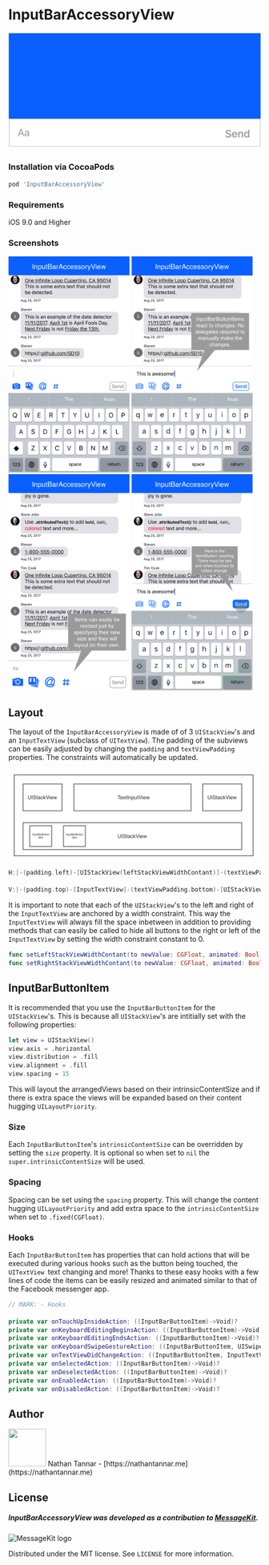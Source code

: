 # InputBarAccessoryView
<img src="./Assets/Banner.png">

### Installation via CocoaPods

```ruby
pod 'InputBarAccessoryView'
```

### Requirements

iOS 9.0 and Higher

### Screenshots

<img src="./Assets/ScreenshotA.png" width="242" height="432"> <img src="./Assets/ScreenshotB.png" width="242" height="432"> <img src="./Assets/ScreenshotC.png" width="242" height="432"> <img src="./Assets/ScreenshotD.png" width="242" height="432">

## Layout

The layout of the `InputBarAccessoryView` is made of of 3 `UIStackView`'s and an `InputTextView` (subclass of `UITextView`). The padding of the subviews can be easily adjusted by changing the `padding` and `textViewPadding` properties. The constraints will automatically be updated.

<img src="./Assets/Layout.png">

```swift
H:|-(padding.left)-[UIStackView(leftStackViewWidthContant)]-(textViewPadding.left)-[InputTextView]-(textViewPadding.right)-[UIStackView(rightStackViewWidthContant)]-(padding.right)-|

V:|-(padding.top)-[InputTextView]-(textViewPadding.bottom)-[UIStackView]-(padding.bottom)-|
```

It is important to note that each of the `UIStackView`'s to the left and right of the `InputTextView` are anchored by a width constraint. This way the `InputTextView` will always fill the space inbetween in addition to providing methods that can easily be called to hide all buttons to the right or left of the `InputTextView` by setting the width constraint constant to 0.

```swift
func setLeftStackViewWidthContant(to newValue: CGFloat, animated: Bool)
func setRightStackViewWidthContant(to newValue: CGFloat, animated: Bool)
```

## InputBarButtonItem

It is recommended that you use the `InputBarButtonItem` for the `UIStackView`'s. This is because all `UIStackView`'s are intitially set with the following properties:

```swift
let view = UIStackView()
view.axis = .horizontal
view.distribution = .fill
view.alignment = .fill
view.spacing = 15
```

This will layout the arrangedViews based on their intrinsicContentSize and if there is extra space the views will be expanded based on their content hugging `UILayoutPriority`.

### Size

Each `InputBarButtonItem`'s `intrinsicContentSize` can be overridden by setting the `size` property. It is optional so when set to `nil` the `super.intrinsicContentSize` will be used. 

### Spacing

Spacing can be set using the `spacing` property. This will change the content hugging `UILayoutPriority` and add extra space to the `intrinsicContentSize` when set to `.fixed(CGFloat)`.


### Hooks

Each `InputBarButtonItem` has properties that can hold actions that will be executed during various hooks such as the button being touched, the `UITextView `text changing and more! Thanks to these easy hooks with a few lines of code the items can be easily resized and animated similar to that of the Facebook messenger app.

```swift
// MARK: - Hooks
    
private var onTouchUpInsideAction: ((InputBarButtonItem)->Void)?
private var onKeyboardEditingBeginsAction: ((InputBarButtonItem)->Void)?
private var onKeyboardEditingEndsAction: ((InputBarButtonItem)->Void)?
private var onKeyboardSwipeGestureAction: ((InputBarButtonItem, UISwipeGestureRecognizer)->Void)?
private var onTextViewDidChangeAction: ((InputBarButtonItem, InputTextView)->Void)?
private var onSelectedAction: ((InputBarButtonItem)->Void)?
private var onDeselectedAction: ((InputBarButtonItem)->Void)?
private var onEnabledAction: ((InputBarButtonItem)->Void)?
private var onDisabledAction: ((InputBarButtonItem)->Void)?
```

## Author

<img src="https://github.com/nathantannar4/NTComponents/raw/master/NTComponents/Assets/Nathan.png" width="75" height="75">
Nathan Tannar - [https://nathantannar.me](https://nathantannar.me)

## License

##### InputBarAccessoryView was developed as a contribution to [MessageKit](https://github.com/MessageKit/MessageKit).
<p>
  <img src="https://cdn.rawgit.com/MessageKit/MessageKit/master/Assets/mklogo.svg" title="MessageKit logo">
</p>

Distributed under the MIT license. See ``LICENSE`` for more information.
